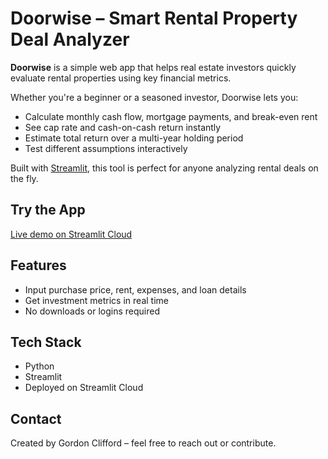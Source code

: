 # Doorwise – Smart Rental Property Deal Analyzer

**Doorwise** is a simple web app that helps real estate investors quickly evaluate rental properties using key financial metrics.

Whether you're a beginner or a seasoned investor, Doorwise lets you:

- Calculate monthly cash flow, mortgage payments, and break-even rent
- See cap rate and cash-on-cash return instantly
- Estimate total return over a multi-year holding period
- Test different assumptions interactively

Built with [Streamlit](https://streamlit.io), this tool is perfect for anyone analyzing rental deals on the fly.

## Try the App
  [Live demo on Streamlit Cloud](https://Gordon14624-doorwise.streamlit.app)

## Features
- Input purchase price, rent, expenses, and loan details
- Get investment metrics in real time
- No downloads or logins required

## Tech Stack
- Python
- Streamlit
- Deployed on Streamlit Cloud

## Contact
Created by Gordon Clifford – feel free to reach out or contribute.
